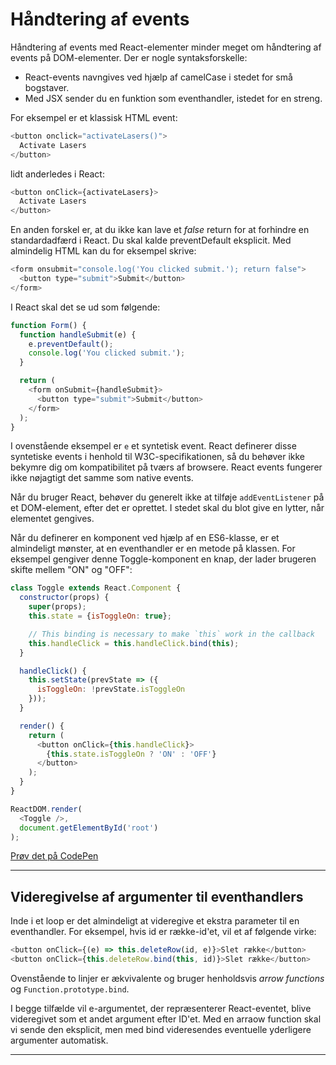 # Håndtering af events
Håndtering af events med React-elementer minder meget om håndtering af events på DOM-elementer. Der er nogle syntaksforskelle:

* React-events navngives ved hjælp af camelCase i stedet for små bogstaver.
* Med JSX sender du en funktion som eventhandler, istedet for en streng.

For eksempel er et klassisk HTML event:
```js
<button onclick="activateLasers()">
  Activate Lasers
</button>
```
lidt anderledes i React:
```js
<button onClick={activateLasers}>
  Activate Lasers
</button>
```
En anden forskel er, at du ikke kan lave et *false* return for at forhindre en standardadfærd i React. Du skal kalde preventDefault eksplicit. Med almindelig HTML kan du for eksempel skrive:
```js
<form onsubmit="console.log('You clicked submit.'); return false">
  <button type="submit">Submit</button>
</form>
```
I React skal det se ud som følgende:
```js
function Form() {
  function handleSubmit(e) {
    e.preventDefault();
    console.log('You clicked submit.');
  }

  return (
    <form onSubmit={handleSubmit}>
      <button type="submit">Submit</button>
    </form>
  );
}
```
I ovenstående eksempel er `e` et syntetisk event. React definerer disse syntetiske events i henhold til W3C-specifikationen, så du behøver ikke bekymre dig om kompatibilitet på tværs af browsere. React events fungerer ikke nøjagtigt det samme som native events.

Når du bruger React, behøver du generelt ikke at tilføje  `addEventListener` på et DOM-element, efter det er oprettet. I stedet skal du blot give en lytter, når elementet gengives.

Når du definerer en komponent ved hjælp af en ES6-klasse, er et almindeligt mønster, at en eventhandler er en metode på klassen. For eksempel gengiver denne Toggle-komponent en knap, der lader brugeren skifte mellem "ON" og "OFF":
```js
class Toggle extends React.Component {
  constructor(props) {
    super(props);
    this.state = {isToggleOn: true};

    // This binding is necessary to make `this` work in the callback
    this.handleClick = this.handleClick.bind(this);
  }

  handleClick() {
    this.setState(prevState => ({
      isToggleOn: !prevState.isToggleOn
    }));
  }

  render() {
    return (
      <button onClick={this.handleClick}>
        {this.state.isToggleOn ? 'ON' : 'OFF'}
      </button>
    );
  }
}

ReactDOM.render(
  <Toggle />,
  document.getElementById('root')
);
```
[Prøv det på CodePen](https://codepen.io/gaearon/pen/xEmzGg?editors=0010)
___
## Videregivelse af argumenter til eventhandlers
Inde i et loop er det almindeligt at videregive et ekstra parameter til en eventhandler. For eksempel, hvis id er række-id'et, vil et af følgende virke:
```js
<button onClick={(e) => this.deleteRow(id, e)}>Slet række</button>
<button onClick={this.deleteRow.bind(this, id)}>Slet række</button>
```
Ovenstående to linjer er ækvivalente og bruger henholdsvis *arrow functions* og `Function.prototype.bind`.

I begge tilfælde vil e-argumentet, der repræsenterer React-eventet, blive videregivet som et andet argument efter ID'et. Med en arraow function skal vi sende den eksplicit, men med bind videresendes eventuelle yderligere argumenter automatisk.
___
